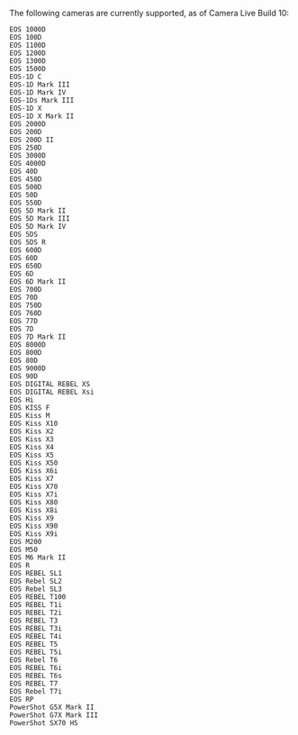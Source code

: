 


The following cameras are currently supported, as of Camera Live Build 10:

    EOS 1000D
    EOS 100D
    EOS 1100D
    EOS 1200D
    EOS 1300D
    EOS 1500D
    EOS-1D C
    EOS-1D Mark III
    EOS-1D Mark IV
    EOS-1Ds Mark III
    EOS-1D X
    EOS-1D X Mark II
    EOS 2000D
    EOS 200D
    EOS 200D II
    EOS 250D
    EOS 3000D
    EOS 4000D
    EOS 40D
    EOS 450D
    EOS 500D
    EOS 50D
    EOS 550D
    EOS 5D Mark II
    EOS 5D Mark III
    EOS 5D Mark IV
    EOS 5DS
    EOS 5DS R
    EOS 600D
    EOS 60D
    EOS 650D
    EOS 6D
    EOS 6D Mark II
    EOS 700D
    EOS 70D
    EOS 750D
    EOS 760D
    EOS 77D
    EOS 7D
    EOS 7D Mark II
    EOS 8000D
    EOS 800D
    EOS 80D
    EOS 9000D
    EOS 90D
    EOS DIGITAL REBEL XS
    EOS DIGITAL REBEL Xsi
    EOS Hi
    EOS KISS F
    EOS Kiss M
    EOS Kiss X10
    EOS Kiss X2
    EOS Kiss X3
    EOS Kiss X4
    EOS Kiss X5
    EOS Kiss X50
    EOS Kiss X6i
    EOS Kiss X7
    EOS Kiss X70
    EOS Kiss X7i
    EOS Kiss X80
    EOS Kiss X8i
    EOS Kiss X9
    EOS Kiss X90
    EOS Kiss X9i
    EOS M200
    EOS M50
    EOS M6 Mark II
    EOS R
    EOS REBEL SL1
    EOS Rebel SL2
    EOS Rebel SL3
    EOS REBEL T100
    EOS REBEL T1i
    EOS REBEL T2i
    EOS REBEL T3
    EOS REBEL T3i
    EOS REBEL T4i
    EOS REBEL T5
    EOS REBEL T5i
    EOS Rebel T6
    EOS REBEL T6i
    EOS REBEL T6s
    EOS REBEL T7
    EOS Rebel T7i
    EOS RP
    PowerShot G5X Mark II
    PowerShot G7X Mark III
    PowerShot SX70 HS
